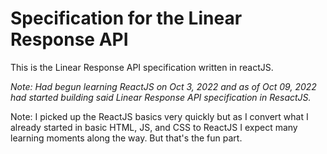 # Specification for the Linear Response API 

This is the Linear Response API specification written in reactJS. 

*Note: Had begun learning ReactJS on Oct 3, 2022 and as of Oct 09, 2022 had started building said Linear Response API specification in ResactJS.*

Note: I picked up the ReactJS basics very quickly but as I convert what I already started in basic HTML, JS, and CSS to ReactJS I expect many learning moments along the way. But that's the fun part.


